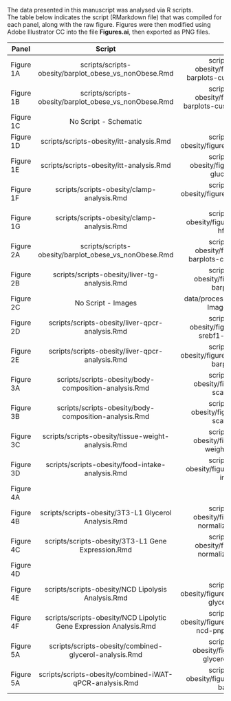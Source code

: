 The data presented in this manuscript was analysed via R scripts.  
The table below indicates the script (RMarkdown file) that was compiled for each panel, along with the raw figure.
Figures were then modified using Adobe Illustrator CC  into the file **Figures.ai**, then exported as PNG files.

| Panel | Script | Figure |
|-------|:---------------------------------:|:-----------------------------------------------------------------------------------:|
| Figure 1A | scripts/scripts-obesity/barplot_obese_vs_nonObese.Rmd | scripts/scripts-obesity/figures/clinical-barplots-cushing-bmi-1.pdf |
| Figure 1B | scripts/scripts-obesity/barplot_obese_vs_nonObese.Rmd | scripts/scripts-obesity/figures/clinical-barplots-cushing-homa-1.pdf |
| Figure 1C | No Script - Schematic | |
| Figure 1D | scripts/scripts-obesity/itt-analysis.Rmd | scripts/scripts-obesity/figures/itt-lineplot-1.pdf |
| Figure 1E | scripts/scripts-obesity/itt-analysis.Rmd | scripts/scripts-obesity/figures/itt-fasting-glucose-1.pdf |
| Figure 1F | scripts/scripts-obesity/clamp-analysis.Rmd | scripts/scripts-obesity/figures/gir-barplot-hfd-1.pdf |
| Figure 1G | scripts/scripts-obesity/clamp-analysis.Rmd | scripts/scripts-obesity/figures/hgp-barplot-hfd-1.pdf |
| Figure 2A | scripts/scripts-obesity/barplot_obese_vs_nonObese.Rmd | scripts/scripts-obesity/figures/clinical-barplots-cushing-alt-1.pdf |
| Figure 2B | scripts/scripts-obesity/liver-tg-analysis.Rmd | scripts/scripts-obesity/figures/liver-tg-barplot-1.pdf  |
| Figure 2C | No Script - Images | data/processed/HFD Dex Liver Images H&E.png |
| Figure 2D | scripts/scripts-obesity/liver-qpcr-analysis.Rmd | scripts/scripts-obesity/figures/liver-qpcr-srebf1-barplot-1.pdf |
| Figure 2E | scripts/scripts-obesity/liver-qpcr-analysis.Rmd | scripts/scripts-obesity/figures/liver-qpcr-fasn-barplot-1.pdf |
| Figure 3A | scripts/scripts-obesity/body-composition-analysis.Rmd | scripts/scripts-obesity/figures/weights-scatterplot-1
| Figure 3B | scripts/scripts-obesity/body-composition-analysis.Rmd | scripts/scripts-obesity/figures/fat-mass-scatterplot-1
| Figure 3C | scripts/scripts-obesity/tissue-weight-analysis.Rmd | scripts/scripts-obesity/figures/adipose-weight-barplot-1
| Figure 3D | scripts/scripts-obesity/food-intake-analysis.Rmd | scripts/scripts-obesity/figures/overall-food-intake-1
| Figure 4A |  | 
| Figure 4B | scripts/scripts-obesity/3T3-L1 Glycerol Analysis.Rmd | scripts/scripts-obesity/figures/glycerol-normalized-barplot-1
| Figure 4C | scripts/scripts-obesity/3T3-L1 Gene Expression.Rmd | scripts/scripts-obesity/figures/Pnpla2-normalized-barplot-1
| Figure 4D |  | 
| Figure 4E | scripts/scripts-obesity/NCD Lipolysis Analysis.Rmd | scripts/scripts-obesity/figures/dexamethasone-glycerol-ncd-1
| Figure 4F | scripts/scripts-obesity/NCD Lipolytic Gene Expression Analysis.Rmd | scripts/scripts-obesity/figures/dexamethasone-ncd-pnpla2-barplot-1
| Figure 5A | scripts/scripts-obesity/combined-glycerol-analysis.Rmd | scripts/scripts-obesity/figures/ncd-hfd-glycerol-barplot-1
| Figure 5A | scripts/scripts-obesity/combined-iWAT-qPCR-analysis.Rmd | scripts/scripts-obesity/figures/iwat-pnpla2-barplot-1